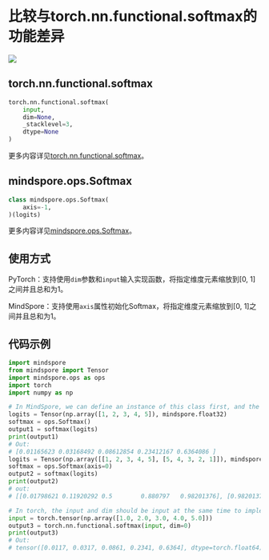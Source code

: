 # 比较与torch.nn.functional.softmax的功能差异

<a href="https://gitee.com/mindspore/docs/blob/master/docs/mindspore/migration_guide/source_zh_cn/api_mapping/pytorch_diff/Softmax.md" target="_blank"><img src="https://mindspore-website.obs.cn-north-4.myhuaweicloud.com/website-images/master/resource/_static/logo_source.png"></a>

## torch.nn.functional.softmax

```python
torch.nn.functional.softmax(
    input,
    dim=None,
    _stacklevel=3,
    dtype=None
)
```

更多内容详见[torch.nn.functional.softmax](https://pytorch.org/docs/1.5.0/nn.functional.html#torch.nn.functional.softmax)。

## mindspore.ops.Softmax

```python
class mindspore.ops.Softmax(
    axis=-1,
)(logits)
```

更多内容详见[mindspore.ops.Softmax](https://mindspore.cn/docs/api/zh-CN/master/api_python/ops/mindspore.ops.Softmax.html#mindspore.ops.Softmax)。

## 使用方式

PyTorch：支持使用`dim`参数和`input`输入实现函数，将指定维度元素缩放到[0, 1]之间并且总和为1。

MindSpore：支持使用`axis`属性初始化Softmax，将指定维度元素缩放到[0, 1]之间并且总和为1。

## 代码示例

```python
import mindspore
from mindspore import Tensor
import mindspore.ops as ops
import torch
import numpy as np

# In MindSpore, we can define an instance of this class first, and the default value of the parameter axis is -1.
logits = Tensor(np.array([1, 2, 3, 4, 5]), mindspore.float32)
softmax = ops.Softmax()
output1 = softmax(logits)
print(output1)
# Out:
# [0.01165623 0.03168492 0.08612854 0.23412167 0.6364086 ]
logits = Tensor(np.array([[1, 2, 3, 4, 5], [5, 4, 3, 2, 1]]), mindspore.float32)
softmax = ops.Softmax(axis=0)
output2 = softmax(logits)
print(output2)
# out:
# [[0.01798621 0.11920292 0.5        0.880797   0.98201376], [0.98201376 0.880797   0.5        0.11920292 0.01798621]]

# In torch, the input and dim should be input at the same time to implement the function.
input = torch.tensor(np.array([1.0, 2.0, 3.0, 4.0, 5.0]))
output3 = torch.nn.functional.softmax(input, dim=0)
print(output3)
# Out:
# tensor([0.0117, 0.0317, 0.0861, 0.2341, 0.6364], dtype=torch.float64)

```
